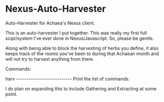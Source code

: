 # Nexus-Auto-Harvester
Auto-Harvester for Achaea's Nexus client.

This is an auto-harvester I put together. This was really my first full scipt/system I've ever done in Nexus/Javascript. So, please be gentle.

Along with being able to block the harvesting of herbs you define, it also keeps track of the rooms you've been to during that Achaean month and will not try to harvest anything from there.

Commands:

harv --------------------------- Print the list of commands.


I do plan on expanding this to include Gathering and Extracting at some point.
